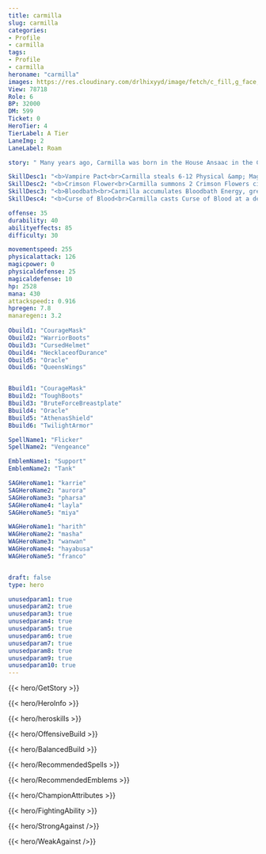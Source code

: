 ```yaml
---
title: carmilla
slug: carmilla
categories: 
- Profile 
- carmilla
tags: 
- Profile
- carmilla
heroname: "carmilla"
images: https://res.cloudinary.com/drlhixyyd/image/fetch/c_fill,g_face,f_auto/https://cdn2-build.mobagenie.my.id/p/images/banner/full/carmilla.jpg
View: 78718 
Role: 6 
BP: 32000
DM: 599 
Ticket: 0 
HeroTier: 4 
TierLabel: A Tier 
LaneImg: 2
LaneLabel: Roam 

story: " Many years ago, Carmilla was born in the House Ansaac in the Castle Aberleen. As the only daughter of the Earl, she was loved by all her family since birth. When she grew up, her eminent family background coupled with her captivating beauty made her one of the most popular noble ladies around the Castle Aberleen, and maybe even the whole Empire. However, her royal origin was inevitably bound to the tragedy as was to become a political tool of her father Earl Anssac, "

SkillDesc1: "<b>Vampire Pact<br>Carmilla steals 6-12 Physical &amp; Magic Defense (scales with level) from enemy heroes while dealing damage to them. Each target's defense can be stolen only once in 5s. The stolen Physical &amp; Magic Defense can be stacked up to 5 times. Lasts for 5s."   
SkillDesc2: "<b>Crimson Flower<br>Carmilla summons 2 Crimson Flowers circling around herself for 5s. When Crimson Flowers hit an enemy, they increase spinning speed, deal 100<font color='#27C0C7'>( +50% Total Magic Power)</font> <font color='#3B69FF'>(Magic Damage)</font> to the target and slow it by 10% for 0.8s (slow effect stacks up to 50%). Each time the Crimson Flowers deal damage to enemies, Carmilla will restore 75<font color='#27C0C7'>( +35% Total Magic Power)</font> HP (only heals 30% of this amount on minion hit)."   
SkillDesc3: "<b>Bloodbath<br>Carmilla accumulates Bloodbath Energy, greatly increasing her Movement Speed by 70% (decreases rapidly in 4.5s). <font color='#404495'>(Use Again)</font>: Carmilla casts Bloodbath Energy to a designated enemy (can't target at the minion), dealing 150<font color='#27C0C7'>( +120% Total Magic Power)</font> <font color='#3B69FF'>(Magic Damage)</font> and stunning the enemy for 0.6s. The damage and the stunning duration scale with the Bloodbath Energy accumulation, capped at 100%."   
SkillDesc4: "<b>Curse of Blood<br>Carmilla casts Curse of Blood at a designated enemy hero. The Curse will spread out from the enemy hit to nearby enemy heroes, dealing 275<font color='#27C0C7'>( +160% Total Magic Power)</font> <font color='#3B69FF'>(Magic Damage)</font> and slowing them by 80% for 5s. (The slow effect will decay rapidly to 20% in 2s.) The curse can be inflicted to up to 3 targets at the same time. As long as one target with the Curse of Blood is damaged or controlled, the other influenced targets will also receive damage and control effects. (Damage decreases to 70%, and control duration decreases to 70%.)"  

offense: 35 
durability: 40 
abilityeffects: 85 
difficulty: 30 

movementspeed: 255
physicalattack: 126
magicpower: 0
physicaldefense: 25
magicaldefense: 10
hp: 2528
mana: 430
attackspeed:: 0.916
hpregen: 7.8
manaregen:: 3.2
 
Obuild1: "CourageMask"  
Obuild2: "WarriorBoots" 
Obuild3: "CursedHelmet" 
Obuild4: "NecklaceofDurance" 
Obuild5: "Oracle" 
Obuild6: "QueensWings" 


Bbuild1: "CourageMask"  
Bbuild2: "ToughBoots" 
Bbuild3: "BruteForceBreastplate" 
Bbuild4: "Oracle" 
Bbuild5: "AthenasShield" 
Bbuild6: "TwilightArmor" 

SpellName1: "Flicker" 
SpellName2: "Vengeance"   

EmblemName1: "Support" 
EmblemName2: "Tank"    

SAGHeroName1: "karrie"
SAGHeroName2: "aurora"
SAGHeroName3: "pharsa"
SAGHeroName4: "layla"
SAGHeroName5: "miya"

WAGHeroName1: "harith"
WAGHeroName2: "masha"
WAGHeroName3: "wanwan"
WAGHeroName4: "hayabusa"
WAGHeroName5: "franco"


draft: false
type: hero

unusedparam1: true
unusedparam2: true
unusedparam3: true
unusedparam4: true
unusedparam5: true
unusedparam6: true
unusedparam7: true
unusedparam8: true
unusedparam9: true
unusedparam10: true
---
```



{{< hero/GetStory >}}

{{< hero/HeroInfo >}}
 
{{< hero/heroskills >}}

{{< hero/OffensiveBuild >}} 

{{< hero/BalancedBuild >}}


{{< hero/RecommendedSpells >}}  

{{< hero/RecommendedEmblems >}}   


{{< hero/ChampionAttributes >}}


{{< hero/FightingAbility >}}

{{< hero/StrongAgainst />}}

{{< hero/WeakAgainst />}}

